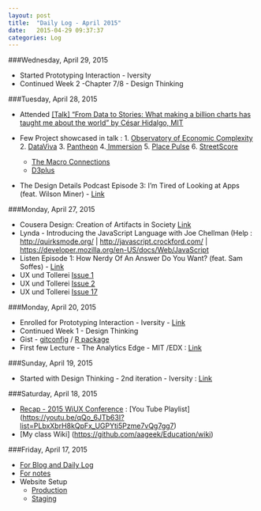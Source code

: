 ```yaml
---
layout: post
title:  "Daily Log - April 2015"
date:   2015-04-29 09:37:37
categories: Log
---
```


###Wednesday, April 29, 2015
- Started Prototyping Interaction - Iversity  
- Continued Week 2 -Chapter 7/8 - Design Thinking


###Tuesday, April 28, 2015

- Attended [[Talk] “From Data to Stories: What making a billion charts has taught me about the world” by César Hidalgo, MIT](http://blog.fuselabs.org/post/116328002171/talk-from-data-to-stories-what-making-a)
- Few Project showcased in talk : 1. [Observatory of Economic Complexity](http://atlas.media.mit.edu/) 2. [DataViva](http://dataviva.info/) 3. [Pantheon](http://pantheon.media.mit.edu/) 4.[ Immersion](https://immersion.media.mit.edu/) 5. [Place Pulse](http://pulse.media.mit.edu/) 6. [StreetScore](http://streetscore.media.mit.edu/)

  * [The Macro Connections](http://macroconnections.media.mit.edu/)
  * [D3plus](http://d3plus.org/)

- The Design Details Podcast Episode 3: I’m Tired of Looking at Apps (feat. Wilson Miner) - [Link](http://www.designdetails.fm/episode-3/)


###Monday, April 27, 2015
- Cousera Design: Creation of Artifacts in Society [Link](https://www.coursera.org/course/design)
- Lynda - Introducing the JavaScript Language with Joe Chellman  (Help : http://quirksmode.org/ | http://javascript.crockford.com/ | https://developer.mozilla.org/en-US/docs/Web/JavaScript
- Listen Episode 1: How Nerdy Of An Answer Do You Want? (feat. Sam Soffes) - [Link](http://www.designdetails.fm/episode-1-feat-sam-soffes/)
- UX und Tollerei [Issue 1 ](http://uxundtollerei.com/issue/1)
- UX und Tollerei [Issue 2 ](http://uxundtollerei.com/issue/2)
- UX und Tollerei [Issue 17 ](http://uxundtollerei.com/issue/17)


###Monday, April 20, 2015
- Enrolled for  Prototyping Interaction - Iversity  - [Link](https://iversity.org/en/courses/prototyping-interaction)
- Continued Week 1 - Design Thinking
- Gist  - [gitconfig](https://gist.github.com/aageek/b0e37c6e593daf3dd8cc) / [R package](https://gist.github.com/aageek/615e6300ea8ef3470772)
- First few Lecture - The Analytics Edge - MIT /EDX : [Link](https://www.edx.org/course/analytics-edge-mitx-15-071x-0)

###Sunday, April 19, 2015
- Started  with Design Thinking - 2nd iteration  - Iversity : [Link](https://iversity.org/en/courses/design-thinking-2nd-iteration)


###Saturday, April 18, 2015
- [Recap - 2015 WiUX Conference](http://www.hcde.washington.edu/news/recap%3A-2015-wiux-conference) : [You Tube Playlist] (https://youtu.be/qQo_6JTb63I?list=PLbxXbrH8kQpFx_UGPYti5Pzme7vQg7gg7)
- [My class Wiki] (https://github.com/aageek/Education/wiki)

###Friday, April 17, 2015
- [For Blog and Daily Log](http://aageek.github.io/)
- [For notes](http://aageek.github.io/notes/hubpress)
- Website Setup
    - [Production](http://aanand.io/)
    - [Staging](http://anandiostage.azurewebsites.net/)
